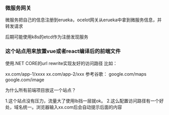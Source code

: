 ﻿### 微服务网关

微服务把自己的信息注册到erueka，ocelot网关从erueka中拿到微服务信息，并转发请求

后期可能使用k8s的etcd作为注册发现服务

### 这个站点用来放置vue或者react编译后的前端文件

使用.NET CORE的url rewrite实现友好的访问路径
比如：

xx.com/app-1/xxxx
xx.com/app-2/xxx
参考谷歌：
google.com/maps
google.com/image

为什么所有前端项目放这一个站点？

1.这个站点没有压力，流量大了使用lb挡一层就ok。
2.这么配置访问路径有一个好处，域名统一。浏览器输入xx.com后会自动提示后面的内容